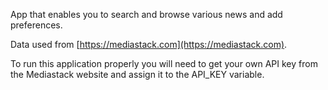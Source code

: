 App that enables you to search and browse various news and add preferences.

Data used from [https://mediastack.com](https://mediastack.com).

To run this application properly you will need to get your own API key from the Mediastack website and assign it to the API_KEY variable.

